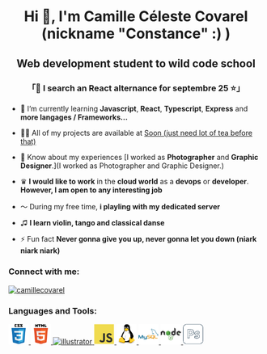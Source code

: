 <h1 align="center">Hi 👋, I'm Camille Céleste Covarel (nickname "Constance" :) )</h1>
<h2 align="center">Web development student to wild code school</h2>

<h3 align="center">「📣 <b>I search an React alternance for septembre 25</b> ⭐」</h3>

- 🌱 I’m currently learning **Javascript**, **React**, **Typescript**, **Express** and **more langages / Frameworks...**

- 👨‍💻 All of my projects are available at [Soon (just need lot of tea before that)](Soon (just need lot of tea before that))

- 📄 Know about my experiences [I worked as **Photographer** and **Graphic Designer**.](I worked as Photographer and Graphic Designer.)

- ♛ **I would like to work** in the **cloud world** as a **devops** or **developer**. **However, I am open to any interesting job**

- ～ During my free time, **i playling with my dedicated server** 

- ♫ **I learn violin, tango and classical danse**

- ⚡ Fun fact **Never gonna give you up, never gonna let you down (niark niark niark)**

<h3 align="left">Connect with me:</h3>
<p align="left">
<a href="https://linkedin.com/in/camillecovarel" target="blank"><img align="center" src="https://raw.githubusercontent.com/rahuldkjain/github-profile-readme-generator/master/src/images/icons/Social/linked-in-alt.svg" alt="camillecovarel" height="30" width="40" /></a>
</p>

<h3 align="left">Languages and Tools:</h3>
<p align="left"> <a href="https://www.w3schools.com/css/" target="_blank" rel="noreferrer"> <img src="https://raw.githubusercontent.com/devicons/devicon/master/icons/css3/css3-original-wordmark.svg" alt="css3" width="40" height="40"/> </a> <a href="https://www.w3.org/html/" target="_blank" rel="noreferrer"> <img src="https://raw.githubusercontent.com/devicons/devicon/master/icons/html5/html5-original-wordmark.svg" alt="html5" width="40" height="40"/> </a> <a href="https://www.adobe.com/in/products/illustrator.html" target="_blank" rel="noreferrer"> <img src="https://www.vectorlogo.zone/logos/adobe_illustrator/adobe_illustrator-icon.svg" alt="illustrator" width="40" height="40"/> </a> <a href="https://developer.mozilla.org/en-US/docs/Web/JavaScript" target="_blank" rel="noreferrer"> <img src="https://raw.githubusercontent.com/devicons/devicon/master/icons/javascript/javascript-original.svg" alt="javascript" width="40" height="40"/> </a> <a href="https://www.linux.org/" target="_blank" rel="noreferrer"> <img src="https://raw.githubusercontent.com/devicons/devicon/master/icons/linux/linux-original.svg" alt="linux" width="40" height="40"/> </a> <a href="https://www.mysql.com/" target="_blank" rel="noreferrer"> <img src="https://raw.githubusercontent.com/devicons/devicon/master/icons/mysql/mysql-original-wordmark.svg" alt="mysql" width="40" height="40"/> </a> <a href="https://nodejs.org" target="_blank" rel="noreferrer"> <img src="https://raw.githubusercontent.com/devicons/devicon/master/icons/nodejs/nodejs-original-wordmark.svg" alt="nodejs" width="40" height="40"/> </a> <a href="https://www.photoshop.com/en" target="_blank" rel="noreferrer"> <img src="https://raw.githubusercontent.com/devicons/devicon/master/icons/photoshop/photoshop-line.svg" alt="photoshop" width="40" height="40"/> </a> </p>
